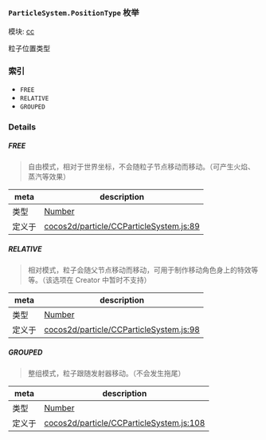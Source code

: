 ### `ParticleSystem.PositionType` 枚举



模块: [cc](../modules/cc.md)


粒子位置类型


### 索引
  - `FREE`
  - `RELATIVE`
  - `GROUPED`

### Details


##### FREE

> 自由模式，相对于世界坐标，不会随粒子节点移动而移动。（可产生火焰、蒸汽等效果）

| meta | description |
|------|-------------|
| 类型 | <a href="https://developer.mozilla.org/en/JavaScript/Reference/Global_Objects/Number" class="crosslink external" target="_blank">Number</a> |
| 定义于 | [cocos2d/particle/CCParticleSystem.js:89](https://github.com/cocos-creator/engine/blob/20d5a388c0828fd4eeb28e5c103bee9c4388590d/cocos2d/particle/CCParticleSystem.js#L89) |



##### RELATIVE

> 相对模式，粒子会随父节点移动而移动，可用于制作移动角色身上的特效等等。（该选项在 Creator 中暂时不支持）

| meta | description |
|------|-------------|
| 类型 | <a href="https://developer.mozilla.org/en/JavaScript/Reference/Global_Objects/Number" class="crosslink external" target="_blank">Number</a> |
| 定义于 | [cocos2d/particle/CCParticleSystem.js:98](https://github.com/cocos-creator/engine/blob/20d5a388c0828fd4eeb28e5c103bee9c4388590d/cocos2d/particle/CCParticleSystem.js#L98) |



##### GROUPED

> 整组模式，粒子跟随发射器移动。（不会发生拖尾）

| meta | description |
|------|-------------|
| 类型 | <a href="https://developer.mozilla.org/en/JavaScript/Reference/Global_Objects/Number" class="crosslink external" target="_blank">Number</a> |
| 定义于 | [cocos2d/particle/CCParticleSystem.js:108](https://github.com/cocos-creator/engine/blob/20d5a388c0828fd4eeb28e5c103bee9c4388590d/cocos2d/particle/CCParticleSystem.js#L108) |



